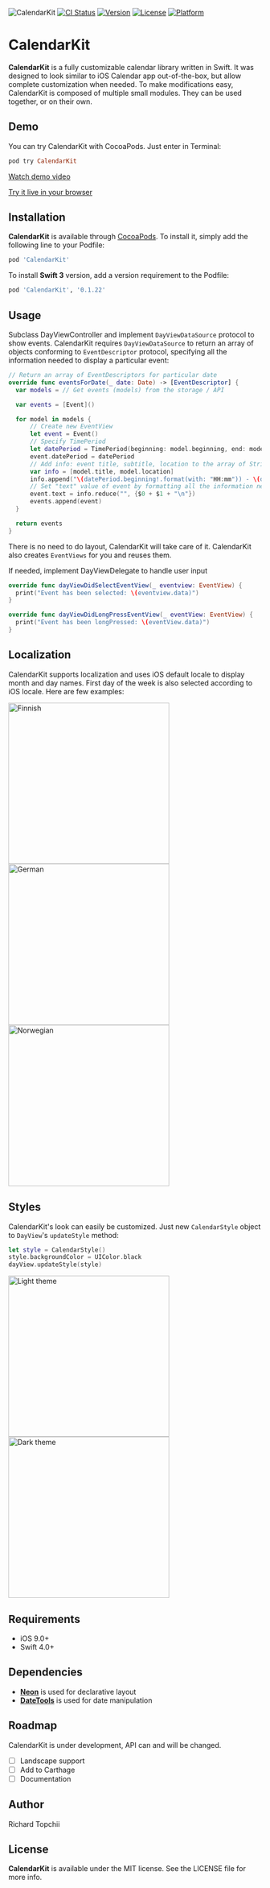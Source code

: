 ![CalendarKit](https://user-images.githubusercontent.com/8013017/30786599-1a05d3b0-a181-11e7-81fa-db6c7044bfa1.jpg)
[![CI Status](http://img.shields.io/travis/richardtop/CalendarKit.svg?style=flat)](https://travis-ci.org/richardtop/CalendarKit)
[![Version](https://img.shields.io/cocoapods/v/CalendarKit.svg?style=flat)](http://cocoadocs.org/docsets/CalendarKit)
[![License](https://img.shields.io/cocoapods/l/CalendarKit.svg?style=flat)](http://cocoadocs.org/docsets/CalendarKit)
[![Platform](https://img.shields.io/cocoapods/p/CalendarKit.svg?style=flat)](http://cocoadocs.org/docsets/CalendarKit)

# CalendarKit
**CalendarKit** is a fully customizable calendar library written in Swift. It was designed to look similar to iOS Calendar app out-of-the-box, but allow complete customization when needed. To make modifications easy, CalendarKit is composed of multiple small modules. They can be used together, or on their own.

## Demo
You can try CalendarKit with CocoaPods. Just enter in Terminal:
```ruby
pod try CalendarKit
```
[Watch demo video](https://www.youtube.com/watch?v=jWM6EfGSCWc)

[Try it live in your browser](https://appetize.io/app/j6pa2hjxhrxzxxv6u3p759kmf8)



## Installation

**CalendarKit** is available through [CocoaPods](http://cocoapods.org). To install
it, simply add the following line to your Podfile:

```ruby
pod 'CalendarKit'
```
To install **Swift 3** version, add a version requirement to the Podfile:

```ruby
pod 'CalendarKit', '0.1.22'
```

## Usage
Subclass DayViewController and implement `DayViewDataSource` protocol to show events.
CalendarKit requires `DayViewDataSource` to return an array of objects conforming to `EventDescriptor` protocol, specifying all the information needed to display a particular event:

```swift
// Return an array of EventDescriptors for particular date
override func eventsForDate(_ date: Date) -> [EventDescriptor] {
  var models = // Get events (models) from the storage / API

  var events = [Event]()

  for model in models {
      // Create new EventView
      let event = Event()
      // Specify TimePeriod
      let datePeriod = TimePeriod(beginning: model.beginning, end: model.start)
      event.datePeriod = datePeriod
      // Add info: event title, subtitle, location to the array of Strings
      var info = [model.title, model.location]
      info.append("\(datePeriod.beginning!.format(with: "HH:mm")) - \(datePeriod.end!.format(with: "HH:mm"))")
      // Set "text" value of event by formatting all the information needed for display
      event.text = info.reduce("", {$0 + $1 + "\n"})
      events.append(event)
  }

  return events
}
```
There is  no need to do layout, CalendarKit will take care of it. CalendarKit also creates `EventViews` for you and reuses them.

If needed, implement DayViewDelegate to handle user input

```swift
override func dayViewDidSelectEventView(_ eventview: EventView) {
  print("Event has been selected: \(eventview.data)")
}

override func dayViewDidLongPressEventView(_ eventView: EventView) {
  print("Event has been longPressed: \(eventView.data)")
}
```
## Localization
CalendarKit supports localization and uses iOS default locale to display month and day names. First day of the week is also selected according to iOS locale. Here are few examples:

<img src="https://cloud.githubusercontent.com/assets/8013017/22315259/bda72b46-e376-11e6-8d0b-20cb5fa2dc95.png" alt="Finnish" width="320">
<br>
<img src="https://cloud.githubusercontent.com/assets/8013017/22315567/8ba5f9c2-e378-11e6-860d-b94e87a2a45c.PNG" alt="German" width="320">
<br>
<img src="https://cloud.githubusercontent.com/assets/8013017/22315600/c87e826a-e378-11e6-9280-732982b42077.PNG" alt="Norwegian" width="320">

## Styles
CalendarKit's look can easily be customized. Just new `CalendarStyle` object to `DayView`'s `updateStyle` method:
```Swift
let style = CalendarStyle()
style.backgroundColor = UIColor.black
dayView.updateStyle(style)
```
<img src="https://cloud.githubusercontent.com/assets/8013017/22717896/a2a6c6f2-edae-11e6-8ac3-d9add3d61fb9.png" alt="Light theme" width="320"> <img src="https://cloud.githubusercontent.com/assets/8013017/22717895/a2a63a66-edae-11e6-8611-727348598f09.png" alt="Dark theme" width="320"> 

## Requirements

- iOS 9.0+
- Swift 4.0+

## Dependencies
- **[Neon](https://github.com/mamaral/Neon)** is used for declarative layout
- **[DateTools](https://github.com/MatthewYork/DateTools)** is used for date manipulation

## Roadmap
CalendarKit is under development, API can and will be changed.
- [ ] Landscape support
- [ ] Add to Carthage
- [ ] Documentation

## Author

Richard Topchii

## License

**CalendarKit** is available under the MIT license. See the LICENSE file for more info.
